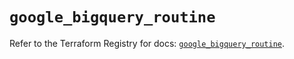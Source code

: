 # `google_bigquery_routine`

Refer to the Terraform Registry for docs: [`google_bigquery_routine`](https://registry.terraform.io/providers/hashicorp/google/6.47.0/docs/resources/bigquery_routine).

